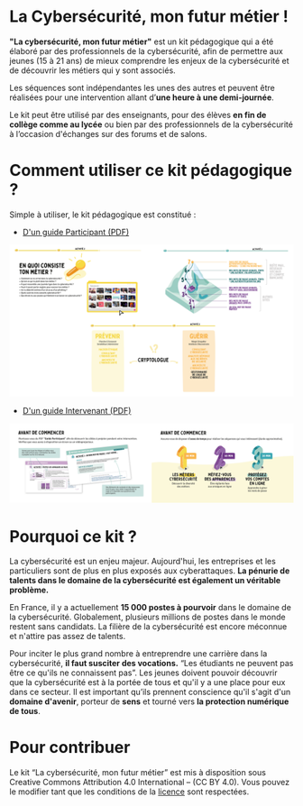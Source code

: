 # La Cybersécurité, mon futur métier !
__"La cybersécurité, mon futur métier"__ est un kit pédagogique qui a été élaboré par des professionnels de la cybersécurité, afin de permettre aux jeunes (15 à 21 ans) de mieux comprendre les enjeux de la cybersécurité et de découvrir les métiers qui y sont associés.

Les séquences sont indépendantes les unes des autres et peuvent être réalisées pour une intervention allant d’__une heure à une demi-journée__. 

Le kit peut être utilisé par des enseignants, pour des élèves __en fin de collège comme au lycée__ ou bien par des professionnels de la cybersécurité à l’occasion d'échanges sur des forums et de salons.

# Comment utiliser ce kit pédagogique ?

Simple à utiliser, le kit pédagogique est constitué :
- [D'un guide Participant (PDF)](doc/kit/FR/PDF/GUIDE_CYBER_PARTICIPANT_v1.pdf)

<p align="center">
  <img src="doc/images/FR/Overview_Participant.png">
</p>

- [D'un guide Intervenant (PDF)](doc/kit/FR/PDF/GUIDE_CYBER_INTERVENANT_v1.pdf)
<p align="center">
  <img src="doc/images/FR/Overview_Intervenant.png">
</p>


# Pourquoi ce kit ?

La cybersécurité est un enjeu majeur. Aujourd'hui, les entreprises et les particuliers sont de plus en plus exposés aux cyberattaques. __La pénurie de talents dans le domaine de la cybersécurité est également un véritable problème.__ 

En France, il y a actuellement __15 000 postes à pourvoir__ dans le domaine de la cybersécurité. Globalement, plusieurs millions de postes dans le monde restent sans candidats. La filière de la cybersécurité est encore méconnue et n'attire pas assez de talents. 

Pour inciter le plus grand nombre à entreprendre une carrière dans la cybersécurité, __il faut susciter des vocations.__ “Les étudiants ne peuvent pas être ce qu'ils ne connaissent pas”. Les jeunes doivent pouvoir découvrir que la cybersécurité est à la portée de tous et qu'il y a une place pour eux dans ce secteur. Il est important qu’ils prennent conscience qu'il s'agit d'un __domaine d'avenir__, porteur de __sens__ et tourné vers __la protection numérique de tous__.

# Pour contribuer

Le kit “La cybersécurité, mon futur métier” est mis à disposition sous Creative Commons Attribution 4.0 International – (CC BY 4.0). Vous pouvez le modifier tant que les conditions de la [licence](LICENSE) sont respectées.
